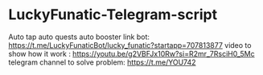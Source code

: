 # LuckyFunatic-Telegram-script
Auto tap auto quests auto booster 
link bot:
https://t.me/LuckyFunaticBot/lucky_funatic?startapp=707813877
video to show how it work :
https://youtu.be/g2VBFJx10Rw?si=R2mr_7RsciH0_5Mc
telegram channel to solve problem:
https://t.me/YOU742
